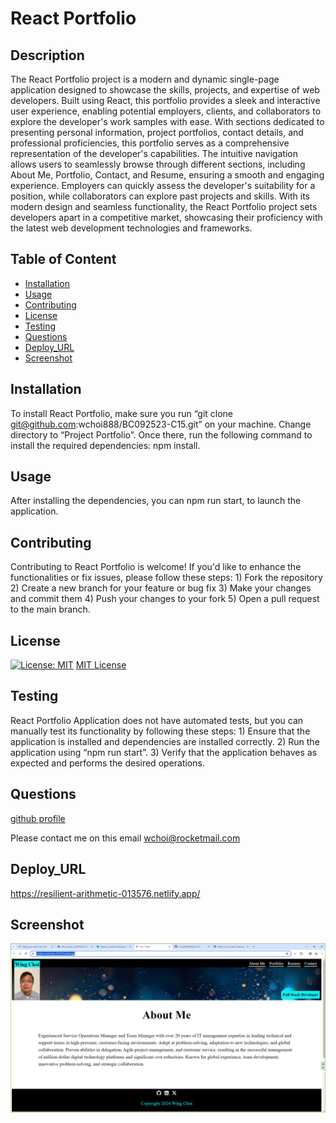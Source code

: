 # React Portfolio

## Description

The React Portfolio project is a modern and dynamic single-page application designed to showcase the skills, projects, and expertise of web developers. Built using React, this portfolio provides a sleek and interactive user experience, enabling potential employers, clients, and collaborators to explore the developer's work samples with ease. With sections dedicated to presenting personal information, project portfolios, contact details, and professional proficiencies, this portfolio serves as a comprehensive representation of the developer's capabilities. The intuitive navigation allows users to seamlessly browse through different sections, including About Me, Portfolio, Contact, and Resume, ensuring a smooth and engaging experience. Employers can quickly assess the developer's suitability for a position, while collaborators can explore past projects and skills. With its modern design and seamless functionality, the React Portfolio project sets developers apart in a competitive market, showcasing their proficiency with the latest web development technologies and frameworks.

## Table of Content

- [Installation](#installation)
- [Usage](#usage)
- [Contributing](#contributing)
- [License](#license)
- [Testing](#testing)
- [Questions](#questions)
- [Deploy_URL](#Deploy_URL)
- [Screenshot](#Screenshot)

## Installation

To install React Portfolio, make sure you run “git clone git@github.com:wchoi888/BC092523-C15.git” on your machine. Change directory to “Project Portfolio”. Once there, run the following command to install the required dependencies: npm install.

## Usage

After installing the dependencies, you can npm run start, to launch the application.

## Contributing

Contributing to React Portfolio is welcome! If you'd like to enhance the functionalities or fix issues, please follow these steps: 1) Fork the repository 2) Create a new branch for your feature or bug fix 3) Make your changes and commit them 4) Push your changes to your fork 5) Open a pull request to the main branch.

## License

[![License: MIT](https://img.shields.io/badge/License-MIT-yellow.svg)](https://opensource.org/licenses/MIT)
[MIT License](https://opensource.org/licenses/MIT)

## Testing

React Portfolio Application does not have automated tests, but you can manually test its functionality by following these steps: 1) Ensure that the application is installed and dependencies are installed correctly. 2) Run the application using “npm run start”. 3) Verify that the application behaves as expected and performs the desired operations.

## Questions

[github profile](https://github.com/wchoi888)

Please contact me on this email wchoi@rocketmail.com

## Deploy_URL

https://resilient-arithmetic-013576.netlify.app/

## Screenshot

![Screenshot](image.png)
